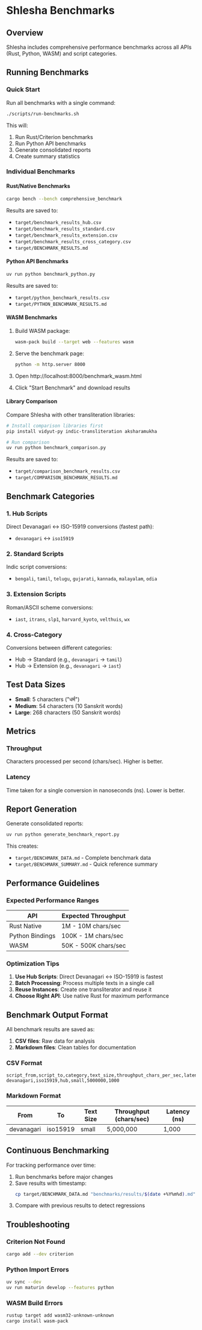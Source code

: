 # Shlesha Benchmarks

## Overview

Shlesha includes comprehensive performance benchmarks across all APIs (Rust, Python, WASM) and script categories.

## Running Benchmarks

### Quick Start

Run all benchmarks with a single command:

```bash
./scripts/run-benchmarks.sh
```

This will:
1. Run Rust/Criterion benchmarks
2. Run Python API benchmarks
3. Generate consolidated reports
4. Create summary statistics

### Individual Benchmarks

#### Rust/Native Benchmarks

```bash
cargo bench --bench comprehensive_benchmark
```

Results are saved to:
- `target/benchmark_results_hub.csv`
- `target/benchmark_results_standard.csv`
- `target/benchmark_results_extension.csv`
- `target/benchmark_results_cross_category.csv`
- `target/BENCHMARK_RESULTS.md`

#### Python API Benchmarks

```bash
uv run python benchmark_python.py
```

Results are saved to:
- `target/python_benchmark_results.csv`
- `target/PYTHON_BENCHMARK_RESULTS.md`

#### WASM Benchmarks

1. Build WASM package:
   ```bash
   wasm-pack build --target web --features wasm
   ```

2. Serve the benchmark page:
   ```bash
   python -m http.server 8000
   ```

3. Open http://localhost:8000/benchmark_wasm.html

4. Click "Start Benchmark" and download results

#### Library Comparison

Compare Shlesha with other transliteration libraries:

```bash
# Install comparison libraries first
pip install vidyut-py indic-transliteration aksharamukha

# Run comparison
uv run python benchmark_comparison.py
```

Results are saved to:
- `target/comparison_benchmark_results.csv`
- `target/COMPARISON_BENCHMARK_RESULTS.md`

## Benchmark Categories

### 1. Hub Scripts
Direct Devanagari ↔ ISO-15919 conversions (fastest path):
- `devanagari` ↔ `iso15919`

### 2. Standard Scripts
Indic script conversions:
- `bengali`, `tamil`, `telugu`, `gujarati`, `kannada`, `malayalam`, `odia`

### 3. Extension Scripts
Roman/ASCII scheme conversions:
- `iast`, `itrans`, `slp1`, `harvard_kyoto`, `velthuis`, `wx`

### 4. Cross-Category
Conversions between different categories:
- Hub → Standard (e.g., `devanagari` → `tamil`)
- Hub → Extension (e.g., `devanagari` → `iast`)

## Test Data Sizes

- **Small**: 5 characters ("धर्म")
- **Medium**: 54 characters (10 Sanskrit words)
- **Large**: 268 characters (50 Sanskrit words)

## Metrics

### Throughput
Characters processed per second (chars/sec). Higher is better.

### Latency
Time taken for a single conversion in nanoseconds (ns). Lower is better.

## Report Generation

Generate consolidated reports:

```bash
uv run python generate_benchmark_report.py
```

This creates:
- `target/BENCHMARK_DATA.md` - Complete benchmark data
- `target/BENCHMARK_SUMMARY.md` - Quick reference summary

## Performance Guidelines

### Expected Performance Ranges

| API | Expected Throughput |
|-----|-------------------|
| Rust Native | 1M - 10M chars/sec |
| Python Bindings | 100K - 1M chars/sec |
| WASM | 50K - 500K chars/sec |

### Optimization Tips

1. **Use Hub Scripts**: Direct Devanagari ↔ ISO-15919 is fastest
2. **Batch Processing**: Process multiple texts in a single call
3. **Reuse Instances**: Create one transliterator and reuse it
4. **Choose Right API**: Use native Rust for maximum performance

## Benchmark Output Format

All benchmark results are saved as:
1. **CSV files**: Raw data for analysis
2. **Markdown files**: Clean tables for documentation

### CSV Format

```csv
script_from,script_to,category,text_size,throughput_chars_per_sec,latency_ns
devanagari,iso15919,hub,small,5000000,1000
```

### Markdown Format

| From | To | Text Size | Throughput (chars/sec) | Latency (ns) |
|------|----|-----------|-----------------------|-------------|
| devanagari | iso15919 | small | 5,000,000 | 1,000 |

## Continuous Benchmarking

For tracking performance over time:

1. Run benchmarks before major changes
2. Save results with timestamp:
   ```bash
   cp target/BENCHMARK_DATA.md "benchmarks/results/$(date +%Y%m%d).md"
   ```
3. Compare with previous results to detect regressions

## Troubleshooting

### Criterion Not Found

```bash
cargo add --dev criterion
```

### Python Import Errors

```bash
uv sync --dev
uv run maturin develop --features python
```

### WASM Build Errors

```bash
rustup target add wasm32-unknown-unknown
cargo install wasm-pack
```